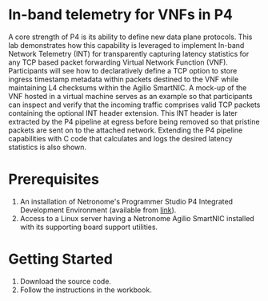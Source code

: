 # In-band telemetry for VNFs in P4

A core strength of P4 is its ability to define new data plane protocols. This lab demonstrates how this capability is leveraged to implement In-band Network Telemetry (INT) for transparently capturing latency statistics for any TCP based packet forwarding Virtual Network Function (VNF). Participants will see how to declaratively define a TCP option to store ingress timestamp metadata within packets destined to the VNF while maintaining L4 checksums within the Agilio SmartNIC. A mock-up of the VNF hosted in a virtual machine serves as an example so that participants can inspect and verify that the incoming traffic comprises valid TCP packets containing the optional INT header extension. This INT header is later extracted by the P4 pipeline at egress before being removed so that pristine packets are sent on to the attached network. Extending the P4 pipeline capabilities with C code that calculates and logs the desired latency statistics is also shown.

# Prerequisites

1. An installation of Netronome's Programmer Studio P4 Integrated Development Environment (available from [link](http://open-nfp.org)).
2. Access to a Linux server having a Netronome Agilio SmartNIC installed with its supporting board support utilities.

# Getting Started 

1. Download the source code.
2. Follow the instructions in the workbook.

